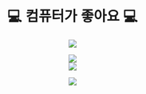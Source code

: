 <h1 align="center" style="font-family: 'Comic Sans MS', 'DungGeunMo', sans-serif;">
  💻 컴퓨터가 좋아요 💻
</h1>

<p align="center">  
  <img src="https://readme-typing-svg.herokuapp.com?font=Comic+Sans+MS&size=24&duration=2000&color=447FF7&center=true&vCenter=true&width=400&lines=지금+공부중이에요...✍️" />
</p>

<p align="center">
  <img src="https://progress-bar.dev/55/?title=JAVA&width=300&color=orange" />
  <br/>
  <img src="https://progress-bar.dev/35/?title=LINUX&width=300&color=black" />
</p>

<p align="center">
  <img src="https://capsule-render.vercel.app/api?type=waving&color=auto&height=100&section=footer&animation=twinkling"/>
</p>

